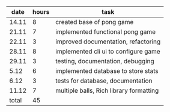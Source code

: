 | date  | hours | task                                    |
| ----- | ----- | --------------------------------------- |
| 14.11 | 8     | created base of pong game               |
| 21.11 | 7     | implemented functional pong game        |
| 22.11 | 3     | improved documentation, refactoring     |
| 28.11 | 8     | implemented cli ui to configure game    |
| 29.11 | 3     | testing, documentation, debugging       |
| 5.12  | 6     | implemented database to store stats     |
| 6.12  | 3     | tests for database, documentation       |
| 11.12 | 7     | multiple balls, Rich library formatting |
| total | 45    |                                         |
